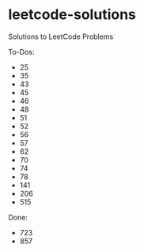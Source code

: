 # leetcode-solutions

Solutions to LeetCode Problems

To-Dos:
- 25
- 35
- 43
- 45
- 46
- 48
- 51
- 52
- 56
- 57
- 62
- 70
- 74
- 78
- 141
- 206
- 515

Done:
- 723
- 857